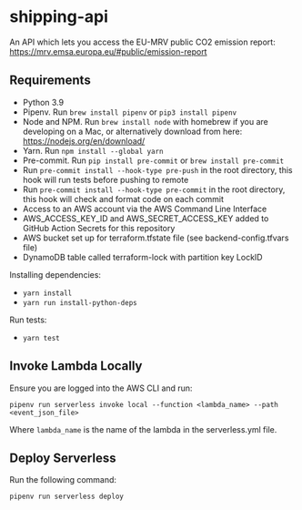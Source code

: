 # shipping-api

An API which lets you access the EU-MRV public CO2 emission report: https://mrv.emsa.europa.eu/#public/emission-report

## Requirements

- Python 3.9
- Pipenv. Run `brew install pipenv` or `pip3 install pipenv`
- Node and NPM. Run `brew install node` with homebrew if you are developing on a Mac, or alternatively download from here: https://nodejs.org/en/download/
- Yarn. Run `npm install --global yarn`
- Pre-commit. Run `pip install pre-commit` or `brew install pre-commit`
- Run `pre-commit install --hook-type pre-push` in the root directory, this hook will run tests before pushing to remote
- Run `pre-commit install --hook-type pre-commit` in the root directory, this hook will check and format code on each commit
- Access to an AWS account via the AWS Command Line Interface
- AWS_ACCESS_KEY_ID and AWS_SECRET_ACCESS_KEY added to GitHub Action Secrets for this repository
- AWS bucket set up for terraform.tfstate file (see backend-config.tfvars file)
- DynamoDB table called terraform-lock with partition key LockID

Installing dependencies:

- `yarn install`
- `yarn run install-python-deps`

Run tests:

- `yarn test`

## Invoke Lambda Locally

Ensure you are logged into the AWS CLI and run:

`pipenv run serverless invoke local --function <lambda_name> --path <event_json_file>`

Where `lambda_name` is the name of the lambda in the serverless.yml file.

## Deploy Serverless

Run the following command:

`pipenv run serverless deploy`

